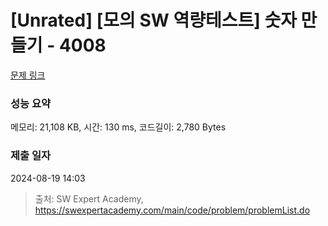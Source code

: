 # [Unrated] [모의 SW 역량테스트] 숫자 만들기 - 4008 

[문제 링크](https://swexpertacademy.com/main/code/problem/problemDetail.do?contestProbId=AWIeRZV6kBUDFAVH) 

### 성능 요약

메모리: 21,108 KB, 시간: 130 ms, 코드길이: 2,780 Bytes

### 제출 일자

2024-08-19 14:03



> 출처: SW Expert Academy, https://swexpertacademy.com/main/code/problem/problemList.do